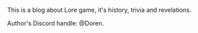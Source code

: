 This is a blog about Lore game, it's history, trivia and revelations.

Author's Discord handle: @Doren.